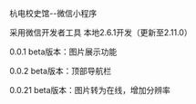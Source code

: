 杭电校史馆--微信小程序

采用微信开发者工具 本地2.6.1开发（更新至2.11.0）

0.0.1 beta版本：图片展示功能

0.0.2 beta版本：顶部导航栏

0.0.21 beta版本：图片转为在线，增加分辨率
